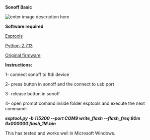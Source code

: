 **Sonoff Basic**

![enter image description here](http://sonoff.itead.cc/images/basicw.jpg)



**Software required**

[Esptools](https://github.com/axon18/sonoff/blob/master/esptool.zip)

[Python-2.7.13](https://github.com/axon18/sonoff/blob/master/python-2.7.13)

[Original firmware](https://github.com/axon18/sonoff/blob/master/flash_1M.bin)

 
  
  
  
**Instructions:**

1- connect sonoff to ftdi device

2- press button in sonoff and the connect to usb port

3- release button in sonoff

4- open prompt comand inside folder esptools and execute the next command:

 ***esptool.py -b 115200 --port COM9 write_flash --flash_freq 80m 0x000000 flash_1M.bin***
 
 
This has tested and works well in Microsoft Windows.
